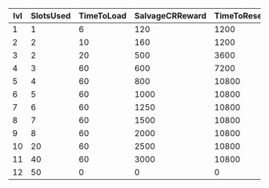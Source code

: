 | lvl | SlotsUsed | TimeToLoad | SalvageCRReward | TimeToResearch | CRReward | XP   | BlueprintsGranted |
|-----|-----------|------------|-----------------|----------------|----------|------|-------------------|
| 1   | 1         | 6          | 120             | 1200           | 150      | 100  | 1                 |
| 2   | 2         | 10         | 160             | 1200           | 200      | 250  | 1                 |
| 3   | 2         | 20         | 500             | 3600           | 500      | 500  | 3                 |
| 4   | 3         | 60         | 600             | 7200           | 750      | 750  | 6                 |
| 5   | 4         | 60         | 800             | 10800          | 1000     | 1000 | 10                |
| 6   | 5         | 60         | 1000            | 10800          | 1250     | 1250 | 10                |
| 7   | 6         | 60         | 1250            | 10800          | 1500     | 1500 | 10                |
| 8   | 7         | 60         | 1500            | 10800          | 2000     | 2000 | 10                |
| 9   | 8         | 60         | 2000            | 10800          | 3000     | 2500 | 10                |
| 10  | 20        | 60         | 2500            | 10800          | 4000     | 3000 | 10                |
| 11  | 40        | 60         | 3000            | 10800          | 5000     | 3500 | 10                |
| 12  | 50        | 0          | 0               | 0              | 0        | 0    | 0                 |
